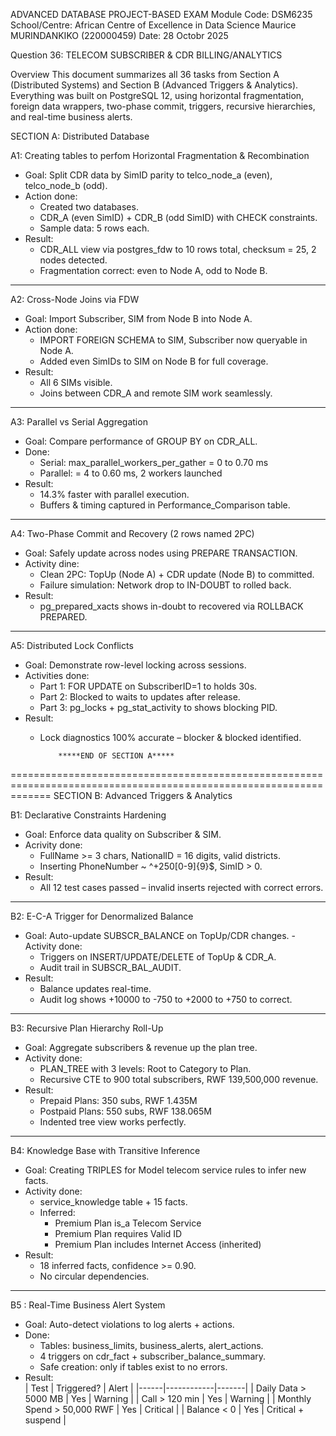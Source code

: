 

ADVANCED DATABASE PROJECT-BASED EXAM
Module Code: DSM6235
School/Centre: African Centre of Excellence in Data Science
Maurice MURINDANKIKO (220000459) 
Date: 28 Octobr 2025


Question 36: TELECOM SUBSCRIBER & CDR BILLING/ANALYTICS

Overview
This document summarizes all 36 tasks from Section A (Distributed Systems) and Section B (Advanced Triggers & Analytics).
Everything was built on PostgreSQL 12, using horizontal fragmentation, foreign data wrappers, two-phase commit, triggers, recursive hierarchies, and real-time business alerts.

SECTION A: Distributed Database

A1: Creating tables to perfom Horizontal Fragmentation & Recombination
- Goal: Split CDR data by SimID parity to telco_node_a (even), telco_node_b (odd).
- Action done:
  - Created two databases.
  - CDR_A (even SimID) + CDR_B (odd SimID) with CHECK constraints.
  - Sample data: 5 rows each.
- Result:  
  - CDR_ALL view via postgres_fdw to 10 rows total, checksum = 25, 2 nodes detected.
  - Fragmentation correct: even to Node A, odd to Node B.
-------------------------------------------------------------------------------------
A2: Cross-Node Joins via FDW
- Goal: Import Subscriber, SIM from Node B into Node A.
- Action done:
  - IMPORT FOREIGN SCHEMA to SIM, Subscriber now queryable in Node A.
  - Added even SimIDs to SIM on Node B for full coverage.
- Result:  
  - All 6 SIMs visible.  
  - Joins between CDR_A and remote SIM work seamlessly.
-------------------------------------------------------------------------------------
A3: Parallel vs Serial Aggregation
- Goal: Compare performance of GROUP BY on CDR_ALL.
- Done:
  - Serial: max_parallel_workers_per_gather = 0 to 0.70 ms
  - Parallel: = 4 to 0.60 ms, 2 workers launched
- Result:  
  - 14.3% faster with parallel execution.  
  - Buffers & timing captured in Performance_Comparison table.
-------------------------------------------------------------------------------------
A4: Two-Phase Commit and Recovery (2 rows named 2PC)
- Goal: Safely update across nodes using PREPARE TRANSACTION.
- Activity dine:
  - Clean 2PC: TopUp (Node A) + CDR update (Node B) to committed.
  - Failure simulation: Network drop to IN-DOUBT to rolled back.
- Result:  
  - pg_prepared_xacts shows in-doubt to recovered via ROLLBACK PREPARED.
-------------------------------------------------------------------------------------
A5: Distributed Lock Conflicts
- Goal: Demonstrate row-level locking across sessions.
- Activities done:
  - Part 1: FOR UPDATE on SubscriberID=1 to holds 30s.
  - Part 2: Blocked to waits to updates after release.
  - Part 3: pg_locks + pg_stat_activity to shows blocking PID.
- Result:  
  - Lock diagnostics 100% accurate – blocker & blocked identified.

			*****END OF SECTION A*****
===================================================================================================================
SECTION B: Advanced Triggers & Analytics

B1: Declarative Constraints Hardening
- Goal: Enforce data quality on Subscriber & SIM.
- Acrivity done:
  - FullName >= 3 chars, NationalID = 16 digits, valid districts.
  - Inserting PhoneNumber ~ ^\+250[0-9]{9}$, SimID > 0.
- Result:  
  - All 12 test cases passed – invalid inserts rejected with correct errors.
-------------------------------------------------------------------------------------
B2: E-C-A Trigger for Denormalized Balance
- Goal: Auto-update SUBSCR_BALANCE on TopUp/CDR changes.
-Activity done:
  - Triggers on INSERT/UPDATE/DELETE of TopUp & CDR_A.
  - Audit trail in SUBSCR_BAL_AUDIT.
- Result:  
  - Balance updates real-time.  
  - Audit log shows +10000 to -750 to +2000 to +750 to correct.
-------------------------------------------------------------------------------------
B3: Recursive Plan Hierarchy Roll-Up
- Goal: Aggregate subscribers & revenue up the plan tree.
- Activity done:
  - PLAN_TREE with 3 levels: Root to Category to Plan.
  - Recursive CTE to 900 total subscribers, RWF 139,500,000 revenue.
- Result:  
  - Prepaid Plans: 350 subs, RWF 1.435M  
  - Postpaid Plans: 550 subs, RWF 138.065M  
  - Indented tree view works perfectly.
-------------------------------------------------------------------------------------
B4: Knowledge Base with Transitive Inference
- Goal: Creating TRIPLES for Model telecom service rules to infer new facts.
- Activity done:
  - service_knowledge table + 15 facts.
  - Inferred:  
    - Premium Plan is_a Telecom Service  
    - Premium Plan requires Valid ID  
    - Premium Plan includes Internet Access (inherited)
- Result:  
  - 18 inferred facts, confidence >= 0.90.  
  - No circular dependencies.
-------------------------------------------------------------------------------------
B5 : Real-Time Business Alert System
- Goal: Auto-detect violations to log alerts + actions.
- Done:
  - Tables: business_limits, business_alerts, alert_actions.
  - 4 triggers on cdr_fact + subscriber_balance_summary.
  - Safe creation: only if tables exist to no errors.
- Result:  
  | Test | Triggered? | Alert |
  |------|------------|-------|
  | Daily Data > 5000 MB | Yes | Warning |
  | Call > 120 min | Yes | Warning |
  | Monthly Spend > 50,000 RWF | Yes | Critical |
  | Balance < 0 | Yes | Critical + suspend |
